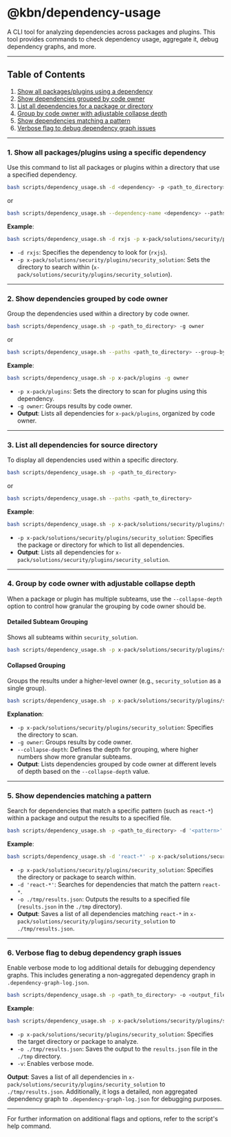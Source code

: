 
# @kbn/dependency-usage

A CLI tool for analyzing dependencies across packages and plugins. This tool provides commands to check dependency usage, aggregate it, debug dependency graphs, and more.

---

## Table of Contents
1. [Show all packages/plugins using a dependency](#show-all-packagesplugins-using-a-dependency)
2. [Show dependencies grouped by code owner](#show-dependencies-grouped-by-code-owner)
3. [List all dependencies for a package or directory](#list-all-dependencies-for-source-directory)
4. [Group by code owner with adjustable collapse depth](#group-by-code-owner-with-adjustable-collapse-depth)
5. [Show dependencies matching a pattern](#show-dependencies-matching-a-pattern)
6. [Verbose flag to debug dependency graph issues](#verbose-flag-to-debug-dependency-graph-issues)

---


### 1. Show all packages/plugins using a specific dependency

Use this command to list all packages or plugins within a directory that use a specified dependency.

```sh
bash scripts/dependency_usage.sh -d <dependency> -p <path_to_directory>
```
or
```sh
bash scripts/dependency_usage.sh --dependency-name <dependency> --paths <path_to_directory>
```

**Example**:
```sh
bash scripts/dependency_usage.sh -d rxjs -p x-pack/solutions/security/plugins/security_solution
```

- `-d rxjs`: Specifies the dependency to look for (`rxjs`).
- `-p x-pack/solutions/security/plugins/security_solution`: Sets the directory to search within (`x-pack/solutions/security/plugins/security_solution`).

---

### 2. Show dependencies grouped by code owner

Group the dependencies used within a directory by code owner.

```sh
bash scripts/dependency_usage.sh -p <path_to_directory> -g owner
```
or
```sh
bash scripts/dependency_usage.sh --paths <path_to_directory> --group-by owner
```

**Example**:
```sh
bash scripts/dependency_usage.sh -p x-pack/plugins -g owner
```

- `-p x-pack/plugins`: Sets the directory to scan for plugins using this dependency.
- `-g owner`: Groups results by code owner.
- **Output**: Lists all dependencies for `x-pack/plugins`, organized by code owner.

---

### 3. List all dependencies for source directory

To display all dependencies used within a specific directory.

```sh
bash scripts/dependency_usage.sh -p <path_to_directory>
```
or
```sh
bash scripts/dependency_usage.sh --paths <path_to_directory>
```

**Example**:
```sh
bash scripts/dependency_usage.sh -p x-pack/solutions/security/plugins/security_solution
```

- `-p x-pack/solutions/security/plugins/security_solution`: Specifies the package or directory for which to list all dependencies.
- **Output**: Lists all dependencies for `x-pack/solutions/security/plugins/security_solution`.

---

### 4. Group by code owner with adjustable collapse depth

When a package or plugin has multiple subteams, use the `--collapse-depth` option to control how granular the grouping by code owner should be.

#### Detailed Subteam Grouping
Shows all subteams within `security_solution`.

```sh
bash scripts/dependency_usage.sh -p x-pack/solutions/security/plugins/security_solution -g owner --collapse-depth 4
```

#### Collapsed Grouping
Groups the results under a higher-level owner (e.g., `security_solution` as a single group).

```sh
bash scripts/dependency_usage.sh -p x-pack/solutions/security/plugins/security_solution -g owner --collapse-depth 1
```

**Explanation**:
- `-p x-pack/solutions/security/plugins/security_solution`: Specifies the directory to scan.
- `-g owner`: Groups results by code owner.
- `--collapse-depth`: Defines the depth for grouping, where higher numbers show more granular subteams.
- **Output**: Lists dependencies grouped by code owner at different levels of depth based on the `--collapse-depth` value.

---

### 5. Show dependencies matching a pattern

Search for dependencies that match a specific pattern (such as `react-*`) within a package and output the results to a specified file.

```sh
bash scripts/dependency_usage.sh -p <path_to_directory> -d '<pattern>' -o <output_file>
```

**Example**:
```sh
bash scripts/dependency_usage.sh -d 'react-*' -p x-pack/solutions/security/plugins/security_solution -o ./tmp/results.json
```

- `-p x-pack/solutions/security/plugins/security_solution`: Specifies the directory or package to search within.
- `-d 'react-*'`: Searches for dependencies that match the pattern `react-*`.
- `-o ./tmp/results.json`: Outputs the results to a specified file (`results.json` in the `./tmp` directory).
- **Output**: Saves a list of all dependencies matching `react-*` in `x-pack/solutions/security/plugins/security_solution` to `./tmp/results.json`.

---

### 6. Verbose flag to debug dependency graph issues

Enable verbose mode to log additional details for debugging dependency graphs. This includes generating a non-aggregated dependency graph in `.dependency-graph-log.json`.

```sh
bash scripts/dependency_usage.sh -p <path_to_directory> -o <output_file> -v
```

**Example**:
```sh
bash scripts/dependency_usage.sh -p x-pack/solutions/security/plugins/security_solution -o ./tmp/results.json
```
- `-p x-pack/solutions/security/plugins/security_solution`: Specifies the target directory or package to analyze.
- `-o ./tmp/results.json`: Saves the output to the `results.json` file in the `./tmp` directory.
- `-v`: Enables verbose mode.

**Output**: Saves a list of all dependencies in `x-pack/solutions/security/plugins/security_solution` to `./tmp/results.json`. Additionally, it logs a detailed, non aggregated dependency graph to `.dependency-graph-log.json` for debugging purposes.

---

For further information on additional flags and options, refer to the script's help command.

